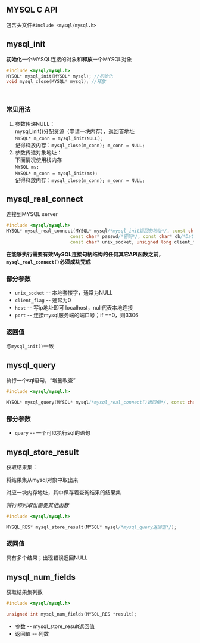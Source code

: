 ## MYSQL C API
包含头文件`#include <mysql/mysql.h>`
## mysql_init
**初始化**一个MYSQL连接的对象和**释放**一个MYSQL对象
```cpp title="mysql_init"
#include <mysql/mysql.h>
MYSQL* mysql_init(MYSQL* mysql); //初始化
void mysql_close(MYSQL* mysql); //释放
```
<br>

### 常见用法
1. 参数传递NULL：<br>
    mysql_init()分配资源（申请一块内存），返回首地址<br>
    `MYSQL* m_conn = mysql_init(NULL);`<br>
    记得释放内存：`mysql_close(m_conn); m_conn = NULL;`<br>
2. 参数传递对象地址：<br>
    下面情况使用栈内存<br>
    `MYSQL ms;`<br>
    `MYSQL* m_conn = mysql_init(ms);`<br>
    记得释放内存：`mysql_close(m_conn); m_conn = NULL;`

## mysql_real_connect
连接到MYSQL server<br>

```cpp title="mysql_real_connect"
#include <mysql/mysql.h>
MYSQL* mysql_real_connect(MYSQL* mysql/*mysql_init返回的地址*/, const char* host/*主机名*/, const char* user/*用户名*/, 
                        const char* passwd/*密码*/, const char* db/*DateBaseName*/, unsigned int port/*端口号*/,
                        const char* unix_socket, unsigned long client_flag);
```
**在能够执行需要有效MySQL连接句柄结构的任何其它API函数之前，`mysql_real_connect()`必须成功完成**
### 部分参数
* `unix_socket` -- 本地套接字，通常为NULL
* `client_flag` -- 通常为0
* `host` -- 写ip地址即可  localhost，null代表本地连接
* `port` -- 连接mysql服务端的端口号；if ==0，则3306
### 返回值
与`mysql_init()`一致

## mysql_query

执行一个sql语句，“增删改查“

```cpp
#include <mysql/mysql.h>

MYSQL* mysql_query(MYSQL* mysql/*mysql_real_connect()返回值*/, const char* query);
```

### 部分参数
* `query` -- 一个可以执行sql的语句

## mysql_store_result

获取结果集：

将结果集从mysql对象中取出来

对应一块内存地址，其中保存着查询结果的结果集

*将行和列取出需要其他函数*

```cpp
#include <mysql/mysql.h>

MYSQL_RES* mysql_store_result(MYSQL* mysql/*mysql_query返回值*/);
```

### 返回值

具有多个结果；出现错误返回NULL

## mysql_num_fields

获取结果集列数

```cpp
#include <mysql/mysql.h>

unsigned int mysql_num_fields(MYSQL_RES *result);
```

* 参数 -- mysql_store_result返回值
* 返回值 -- 列数




